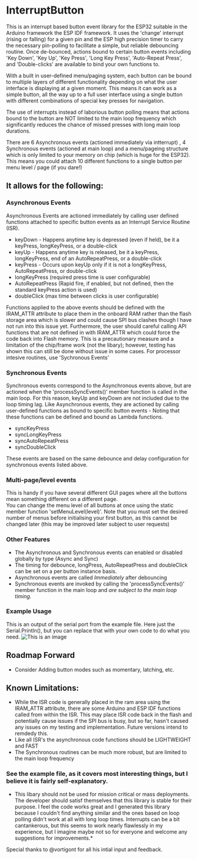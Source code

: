 # InterruptButton
This is an interrupt based button event library for the ESP32 suitable in the Arduino framework the ESP IDF framework.  It uses the 'change' interrupt (rising or falling) for a given pin and the ESP high precision timer to carry the necessary pin-polling to facilitate a simple, but reliable debouncing routine.  Once de-bounced, actions bound to certain button events including 'Key Down', 'Key Up', 'Key Press', 'Long Key Press', 'Auto-Repeat Press', and 'Double-clicks' are available to bind your own functions to.

With a built in user-defined menu/paging system, each button can be bound to multiple layers of different functionality depending on what the user interface is displaying at a given moment.  This means it can work as a simple button, all the way up to a full user interface using a single button with different combinations of special key presses for navigation.

The use of interrupts instead of laborious button polling means that actions bound to the button are NOT limited to the main loop frequency which significantly reduces the chance of missed presses with long main loop durations.

There are 6 Asynchronous events (actioned immediately via intterrupt) , 4 Synchronous events (actioned at main loop) and a menu/pageing structure which is only limited to your memory on chip (which is huge for the ESP32).  This means you could attach 10 different functions to a single button per menu level / page (if you dare!)

## It allows for the following:

### Asynchronous Events 
Asynchronous Events are actioned immediately by calling user defined functions attached to specific button events as an Interrupt Service Routine (ISR).
  * keyDown - Happens anytime key is depressed (even if held), be it a keyPress, longKeyPress, or a double-click
  * keyUp - Happens anytime key is released, be it a keyPress, longKeyPress, end of an AutoRepeatPress, or a double-click
  * keyPress - Occurs upon keyUp only if it is not a longKeyPress, AutoRepeatPress, or double-click
  * longKeyPress (required press time is user configurable)
  * AutoRepeatPress (Rapid fire, if enabled, but not defined, then the standard keyPress action is used)
  * doubleClick (max time between clicks is user configurable)
  
Functions applied to the above events should be defined with the IRAM_ATTR attribute to place them in the onboard RAM rather than the flash storage area which is slower and could cause SPI bus clashes though I have not run into this issue yet.  Furthermore, the user should careful calling API functions that are not defined in with IRAM_ATTR which could force the code back into Flash memory.  This is a precautionary measure and a limitation of the chip/frame work (not the libary); however, testing has shown this can still be done without issue in some cases.  For processor intesive routines, use 'Sychronous Events'
  
### Synchronous Events
Synchronous events correspond to the Asynchronous events above, but are actioned when the 'processSyncEvents()' member function is called in the main loop.  For this reason, keyUp and keyDown are not included due to the loop timing lag.  Like Asynchronous events, they are actioned by calling user-defined functions as bound to specific button events - Noting that these functions can be defined and bound as Lambda functions.
  * syncKeyPress
  * syncLongKeyPress
  * syncAutoRepeatPress
  * syncDoubleClick

These events are based on the same debounce and delay configuration for synchronous events listed above.

### Multi-page/level events
  This is handy if you have several different GUI pages where all the buttons mean something different on a different page.  
  You can change the menu level of all buttons at once using the static member function 'setMenuLevel(level)'.  Note that you must set the desired number of menus before initialising your first button, as this cannot be changed later (this may be improved later subject to user requests)
  
### Other Features
  * The Asynchronous and Synchronous events can enabled or disabled globally by type (Async and Sync)
  * The timing for debounce, longPress, AutoRepeatPress and doubleClick can be set on a per button instance basis.
  * Asynchronous events are called *Immediately* after debouncing
  * Synchronous events are invoked by calling the 'processSyncEvents()' member function in the main loop and *are subject to the main loop timing.*

### Example Usage
This is an output of the serial port from the example file.  Here just the Serial.Println(), but you can replace that with your own code to do what you need.
![This is an image](https://github.com/rwmingis/InterruptButton/blob/1c432dbd9c543d47633403bc7bc0d5200b2fdede/images/example.png)

## Roadmap Forward ##
  * Consider Adding button modes such as momentary, latching, etc.
  

## Known Limitations:
  * While the ISR code is generally placed in the ram area using the IRAM_ATTR attribute, there are some Arduino and ESP IDF functions called from within the ISR. This may place ISR code back in the flash and potentially cause issues if the SPI bus is busy, but so far, hasn't caused any issues on my testing and implementation.  Future versions intend to remdedy this.
  * Like all ISR's the asynchronous code functions should be LIGHTWEIGHT and FAST
  * The Synchronous routines can be much more robust, but are limited to the main loop frequency

### See the example file, as it covers most interesting things, but I believe it is fairly self-explanatory.

*  This libary should not be used for mission critical or mass deployments.  The developer should satisf themselves that this library is stable for their purpose.  I feel the code works great and I generated this library because I couldn't find anything similar and the ones based on loop polling didn't work at all with long loop times.  Interrupts can be a bit cantankerous, but this seems to work nearly flawlessly in my experience, but I imagine maybe not so for everyone and welcome any suggestions for improvements.*  

Special thanks to @vortigont for all his intial input and feedback.





